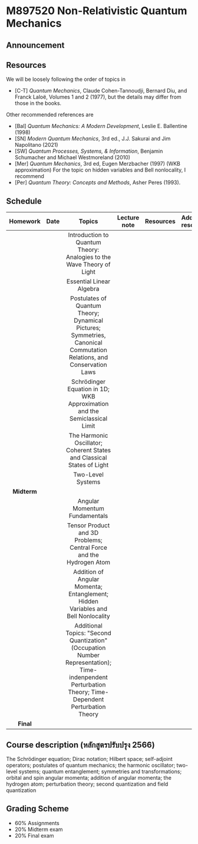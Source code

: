 # M897520  Non-Relativistic Quantum Mechanics

## Announcement


## Resources

We will be loosely following the order of topics in
* [C-T] *Quantum Mechanics*, Claude Cohen-Tannoudji, Bernard Diu, and Franck Laloë, Volumes 1 and 2 (1977),
but the details may differ from those in the books.

Other recommended references are
* [Bal] *Quantum Mechanics: A Modern Development*, Leslie E. Ballentine (1998)
* [SN] *Modern Quantum Mechanics*, 3rd ed., J.J. Sakurai and Jim Napolitano (2021)
* [SW] *Quantum Processes, Systems, & Information*, Benjamin Schumacher and Michael Westmoreland (2010)
* [Mer] *Quantum Mechanics*, 3rd ed, Eugen Merzbacher (1997) (WKB approximation)
For the topic on hidden variables and Bell nonlocality, I recommend
* [Per] *Quantum Theory: Concepts and Methods*, Asher Peres (1993).

## Schedule

|Homework|Date| Topics |Lecture note|Resources|Additional resources|
|:------:|:--:|:------:|:----------:|:--------:|:------------------|
|||Introduction to Quantum Theory: Analogies to the Wave Theory of Light|
|||Essential Linear Algebra|
|||Postulates of Quantum Theory; Dynamical Pictures; Symmetries, Canonical Commutation Relations, and Conservation Laws
|||Schrödinger Equation in 1D; WKB Approximation and the Semiclassical Limit
|||The Harmonic Oscillator; Coherent States and Classical States of Light
|||Two-Level Systems
|**Midterm**||
|||Angular Momentum Fundamentals
|||Tensor Product and 3D Problems; Central Force and the Hydrogen Atom
|||Addition of Angular Momenta; Entanglement; Hidden Variables and Bell Nonlocality
|||Additional Topics: "Second Quantization" (Occupation Number Representation); Time-indenpendent Perturbation Theory; Time-Dependent Perturbation Theory
|**Final**

## Course description (หลักสูตรปรับปรุง 2566)

The Schrödinger equation; Dirac notation; Hilbert space; self-adjoint operators; postulates of quantum mechanics; the harmonic oscillator; two-level systems; quantum
entanglement; symmetries and transformations; orbital and spin angular momenta; addition of angular momenta; the hydrogen atom; perturbation theory; second quantization and field quantization




## Grading Scheme

* 60% Assignments
* 20% Midterm exam
* 20% Final exam
